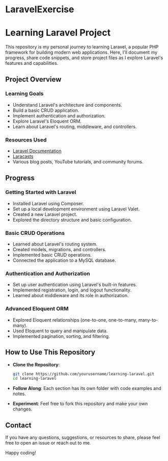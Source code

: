# LaravelExercise

# Learning Laravel Project

This repository is my personal journey to learning Laravel, a popular PHP framework for building modern web applications. Here, I'll document my progress, share code snippets, and store project files as I explore Laravel's features and capabilities.

## Project Overview

### Learning Goals
- Understand Laravel's architecture and components.
- Build a basic CRUD application.
- Implement authentication and authorization.
- Explore Laravel's Eloquent ORM.
- Learn about Laravel's routing, middleware, and controllers.

### Resources Used
- [Laravel Documentation](https://laravel.com/docs)
- [Laracasts](https://laracasts.com)
- Various blog posts, YouTube tutorials, and community forums.

## Progress

### Getting Started with Laravel
- Installed Laravel using Composer.
- Set up a local development environment using Laravel Valet.
- Created a new Laravel project.
- Explored the directory structure and basic configuration.

### Basic CRUD Operations
- Learned about Laravel's routing system.
- Created models, migrations, and controllers.
- Implemented basic CRUD operations.
- Connected the application to a MySQL database.

### Authentication and Authorization
- Set up user authentication using Laravel's built-in features.
- Implemented registration, login, and logout functionality.
- Learned about middleware and its role in authorization.

### Advanced Eloquent ORM
- Explored Eloquent relationships (one-to-one, one-to-many, many-to-many).
- Used Eloquent to query and manipulate data.
- Implemented pagination, sorting, and filtering.

## How to Use This Repository

- **Clone the Repository**:
    ```bash
    git clone https://github.com/yourusername/learning-laravel.git
    cd learning-laravel
    ```

- **Follow Along**: Each section has its own folder with code examples and notes.
- **Experiment**: Feel free to fork this repository and make your own changes.

## Contact

If you have any questions, suggestions, or resources to share, please feel free to open an issue or reach out to me.

Happy coding!
